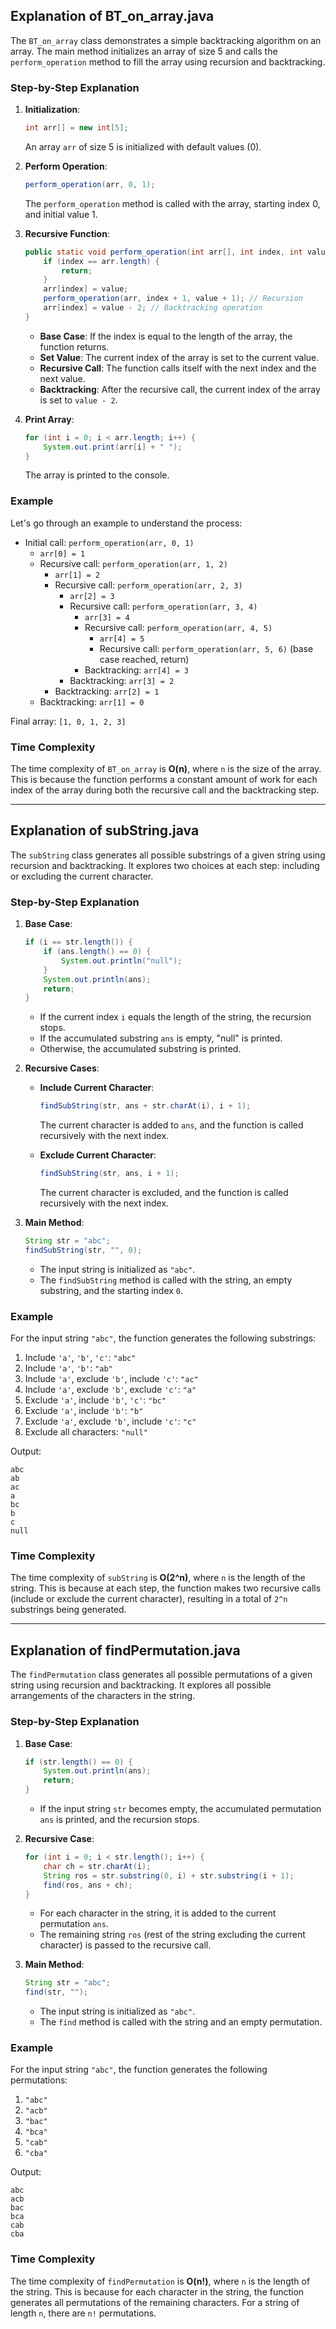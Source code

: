 ## Explanation of BT_on_array.java

The `BT_on_array` class demonstrates a simple backtracking algorithm on an array. The main method initializes an array of size 5 and calls the `perform_operation` method to fill the array using recursion and backtracking.

### Step-by-Step Explanation

1. **Initialization**:
    ```java
    int arr[] = new int[5];
    ```
    An array `arr` of size 5 is initialized with default values (0).

2. **Perform Operation**:
    ```java
    perform_operation(arr, 0, 1);
    ```
    The `perform_operation` method is called with the array, starting index 0, and initial value 1.

3. **Recursive Function**:
    ```java
    public static void perform_operation(int arr[], int index, int value) {
        if (index == arr.length) {
            return;
        }
        arr[index] = value;
        perform_operation(arr, index + 1, value + 1); // Recursion
        arr[index] = value - 2; // Backtracking operation
    }
    ```
    - **Base Case**: If the index is equal to the length of the array, the function returns.
    - **Set Value**: The current index of the array is set to the current value.
    - **Recursive Call**: The function calls itself with the next index and the next value.
    - **Backtracking**: After the recursive call, the current index of the array is set to `value - 2`.

4. **Print Array**:
    ```java
    for (int i = 0; i < arr.length; i++) {
        System.out.print(arr[i] + " ");
    }
    ```
    The array is printed to the console.

### Example

Let's go through an example to understand the process:

- Initial call: `perform_operation(arr, 0, 1)`
    - `arr[0] = 1`
    - Recursive call: `perform_operation(arr, 1, 2)`
        - `arr[1] = 2`
        - Recursive call: `perform_operation(arr, 2, 3)`
            - `arr[2] = 3`
            - Recursive call: `perform_operation(arr, 3, 4)`
                - `arr[3] = 4`
                - Recursive call: `perform_operation(arr, 4, 5)`
                    - `arr[4] = 5`
                    - Recursive call: `perform_operation(arr, 5, 6)` (base case reached, return)
                - Backtracking: `arr[4] = 3`
            - Backtracking: `arr[3] = 2`
        - Backtracking: `arr[2] = 1`
    - Backtracking: `arr[1] = 0`

Final array: `[1, 0, 1, 2, 3]`

### Time Complexity

The time complexity of `BT_on_array` is **O(n)**, where `n` is the size of the array. This is because the function performs a constant amount of work for each index of the array during both the recursive call and the backtracking step.

---

## Explanation of subString.java

The `subString` class generates all possible substrings of a given string using recursion and backtracking. It explores two choices at each step: including or excluding the current character.

### Step-by-Step Explanation

1. **Base Case**:
    ```java
    if (i == str.length()) {
        if (ans.length() == 0) {
            System.out.println("null");
        }
        System.out.println(ans);
        return;
    }
    ```
    - If the current index `i` equals the length of the string, the recursion stops.
    - If the accumulated substring `ans` is empty, "null" is printed.
    - Otherwise, the accumulated substring is printed.

2. **Recursive Cases**:
    - **Include Current Character**:
        ```java
        findSubString(str, ans + str.charAt(i), i + 1);
        ```
        The current character is added to `ans`, and the function is called recursively with the next index.

    - **Exclude Current Character**:
        ```java
        findSubString(str, ans, i + 1);
        ```
        The current character is excluded, and the function is called recursively with the next index.

3. **Main Method**:
    ```java
    String str = "abc";
    findSubString(str, "", 0);
    ```
    - The input string is initialized as `"abc"`.
    - The `findSubString` method is called with the string, an empty substring, and the starting index `0`.

### Example

For the input string `"abc"`, the function generates the following substrings:

1. Include `'a'`, `'b'`, `'c'`: `"abc"`
2. Include `'a'`, `'b'`: `"ab"`
3. Include `'a'`, exclude `'b'`, include `'c'`: `"ac"`
4. Include `'a'`, exclude `'b'`, exclude `'c'`: `"a"`
5. Exclude `'a'`, include `'b'`, `'c'`: `"bc"`
6. Exclude `'a'`, include `'b'`: `"b"`
7. Exclude `'a'`, exclude `'b'`, include `'c'`: `"c"`
8. Exclude all characters: `"null"`

Output:
```
abc
ab
ac
a
bc
b
c
null
```

### Time Complexity

The time complexity of `subString` is **O(2^n)**, where `n` is the length of the string. This is because at each step, the function makes two recursive calls (include or exclude the current character), resulting in a total of `2^n` substrings being generated.

---

## Explanation of findPermutation.java

The `findPermutation` class generates all possible permutations of a given string using recursion and backtracking. It explores all possible arrangements of the characters in the string.

### Step-by-Step Explanation

1. **Base Case**:
    ```java
    if (str.length() == 0) {
        System.out.println(ans);
        return;
    }
    ```
    - If the input string `str` becomes empty, the accumulated permutation `ans` is printed, and the recursion stops.

2. **Recursive Case**:
    ```java
    for (int i = 0; i < str.length(); i++) {
        char ch = str.charAt(i);
        String ros = str.substring(0, i) + str.substring(i + 1);
        find(ros, ans + ch);
    }
    ```
    - For each character in the string, it is added to the current permutation `ans`.
    - The remaining string `ros` (rest of the string excluding the current character) is passed to the recursive call.

3. **Main Method**:
    ```java
    String str = "abc";
    find(str, "");
    ```
    - The input string is initialized as `"abc"`.
    - The `find` method is called with the string and an empty permutation.

### Example

For the input string `"abc"`, the function generates the following permutations:

1. `"abc"`
2. `"acb"`
3. `"bac"`
4. `"bca"`
5. `"cab"`
6. `"cba"`

Output:
```
abc
acb
bac
bca
cab
cba
```

### Time Complexity

The time complexity of `findPermutation` is **O(n!)**, where `n` is the length of the string. This is because for each character in the string, the function generates all permutations of the remaining characters. For a string of length `n`, there are `n!` permutations.


